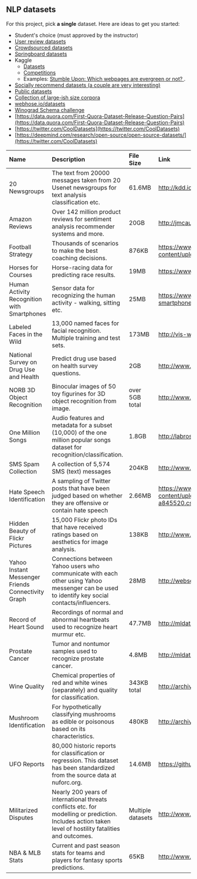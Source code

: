 NLP datasets
-----

For this project, pick __a single__ dataset. Here are ideas to get you started:

- Student's choice (must approved by the instructor)
- [User review datasets](http://www.text-analytics101.com/2011/07/user-review-datasets_20.html) 
- [Crowdsourced datasets](http://dbgroup.cs.tsinghua.edu.cn/ligl/crowddata/)
- [Springboard datasets](https://www.springboard.com/blog/free-public-data-sets-data-science-project/)
- Kaggle
    + [Datasets](https://www.kaggle.com/datasets)
    + [Competitions](https://www.kaggle.com/competitions)
    + Examples: [Stumble Upon: Which webpages are evergreen or not?
](https://www.kaggle.com/c/stumbleupon). 
- [Socially recommend datasets (a couple are very interesting)](https://data.world/)
- [Public datasets](http://www.datasciencecentral.com/profiles/blogs/great-github-list-of-public-data-sets)
- [Collection of large-ish size corpora ](http://corpus.byu.edu/)
- [webhose.io/datasets](https://webhose.io/datasets)
- [Winograd Schema challenge](http://www.cs.nyu.edu/faculty/davise/papers/WinogradSchemas/WS.html)
- [https://data.quora.com/First-Quora-Dataset-Release-Question-Pairs](https://data.quora.com/First-Quora-Dataset-Release-Question-Pairs)
- [https://twitter.com/CoolDatasets](https://twitter.com/CoolDatasets)
- [https://deepmind.com/research/open-source/open-source-datasets/](https://twitter.com/CoolDatasets)

Name | Description | File Size | Link
|:-------|:------|:-------|:------|
20 Newsgroups | The text from 20000 messages taken from 20 Usenet newsgroups for text analysis classification etc. | 61.6MB | http://kdd.ics.uci.edu/databases/20newsgroups/20newsgroups.html
Amazon Reviews | Over 142 million product reviews for sentiment analysis recommender systems and more. | 20GB | http://jmcauley.ucsd.edu/data/amazon/
Football Strategy | Thousands of scenarios to make the best coaching decisions. | 876KB | https://www.crowdflower.com/wp-content/uploads/2016/03/Football-Scenarios-DFE-832307.csv
Horses for Courses | Horse-racing data for predicting race results. | 19MB | https://www.kaggle.com/lukebyrne/horses-for-courses
Human Activity Recognition with Smartphones | Sensor data for recognizing the human activity - walking, sitting etc. | 25MB | https://www.kaggle.com/uciml/human-activity-recognition-with-smartphones
Labeled Faces in the Wild | 13,000 named faces for facial recognition. Multiple training and test sets. | 173MB | http://vis-www.cs.umass.edu/lfw/
National Survey on Drug Use and Health | Predict drug use based on health survey questions. | 2GB | http://www.icpsr.umich.edu/icpsrweb/ICPSR/studies/34933
NORB 3D Object Recognition | Binocular images of 50 toy figurines for 3D object recognition from image. | over 5GB total | http://www.cs.nyu.edu/~ylclab/data/norb-v1.0/
One Million Songs | Audio features and metadata for a subset (10,000) of the one million popular songs dataset for recognition/classification. | 1.8GB | http://labrosa.ee.columbia.edu/millionsong/
SMS Spam Collection | A collection of 5,574 SMS (text) messages | 204KB | http://www.dt.fee.unicamp.br/~tiago/smsspamcollection/
Hate Speech Identification | A sampling of Twitter posts that have been judged based on whether they are offensive or contain hate speech | 2.66MB | https://www.crowdflower.com/wp-content/uploads/2016/03/twitter-hate-speech-classifier-DFE-a845520.csv
Hidden Beauty of Flickr Pictures | 15,000 Flickr photo IDs that have received ratings based on aesthetics for image analysis. | 138KB | http://www.di.unito.it/~schifane/dataset/beauty-icwsm15/
Yahoo Instant Messenger Friends Connectivity Graph | Connections between Yahoo users who communicate with each other using Yahoo messenger can be used to identify key social contacts/influencers. | 28MB | http://webscope.sandbox.yahoo.com/catalog.php?datatype=g
Record of Heart Sound | Recordings of normal and abnormal heartbeats used to recognize heart murmur etc. | 47.7MB | http://mldata.org/repository/data/viewslug/record-of-heart-sound/
Prostate Cancer | Tumor and nontumor samples used to recognize prostate cancer. |  4.8MB | http://mldata.org/repository/data/viewslug/prostate-cancer/
Wine Quality | Chemical properties of red and white wines (separately) and quality for classification. | 343KB total | http://archive.ics.uci.edu/ml/datasets/Wine+Quality
Mushroom Identification | For hypothetically classifying mushrooms as edible or poisonous based on its characteristics. | 480KB | http://archive.ics.uci.edu/ml/datasets/Mushroom
UFO Reports | 80,000 historic reports for classification or regression. This dataset has been standardized from the source data at nuforc.org. | 14.6MB | https://github.com/planetsig/ufo-reports
Militarized Disputes | Nearly 200 years of international threats conflicts etc. for modelling or prediction. Includes action taken level of hostility fatalities and outcomes. | Multiple datasets | http://www.correlatesofwar.org/data-sets/MIDs
NBA & MLB Stats | Current and past season stats for teams and players for fantasy sports predictions. | 65KB | http://www.dougstats.com/
